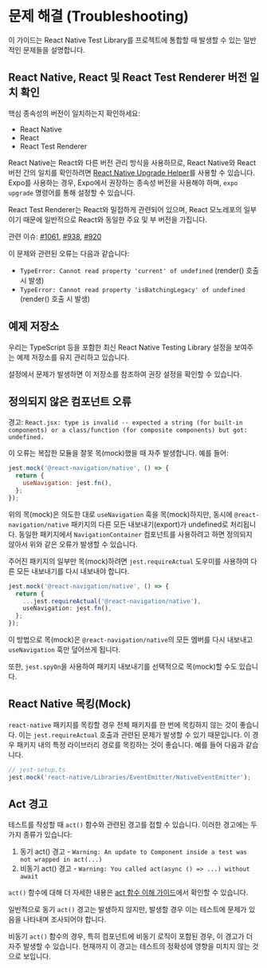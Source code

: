 # 문제 해결 (Troubleshooting)

이 가이드는 React Native Test Library를 프로젝트에 통합할 때 발생할 수 있는 일반적인 문제들을 설명합니다.

## React Native, React 및 React Test Renderer 버전 일치 확인

핵심 종속성의 버전이 일치하는지 확인하세요:

- React Native
- React
- React Test Renderer

React Native는 React와 다른 버전 관리 방식을 사용하므로, React Native와 React 버전 간의 일치를
확인하려면 [React Native Upgrade Helper](https://react-native-community.github.io/upgrade-helper/)를 사용할 수 있습니다. Expo를 사용하는
경우, Expo에서 권장하는 종속성 버전을 사용해야 하며, `expo upgrade` 명령어를 통해 설정할 수 있습니다.

React Test Renderer는 React와 밀접하게 관련되어 있으며, React 모노레포의 일부이기 때문에 일반적으로 React와 동일한 주요 및 부 버전을 가집니다.

관련
이슈: [#1061](https://github.com/callstack/react-native-testing-library/issues/1061), [#938](https://github.com/callstack/react-native-testing-library/issues/938), [#920](https://github.com/callstack/react-native-testing-library/issues/920)

이 문제와 관련된 오류는 다음과 같습니다:

- `TypeError: Cannot read property 'current' of undefined` (render() 호출 시 발생)
- `TypeError: Cannot read property 'isBatchingLegacy' of undefined` (render() 호출 시 발생)

## 예제 저장소

우리는 TypeScript 등을 포함한 최신 React Native Testing Library 설정을 보여주는 예제 저장소를 유지 관리하고 있습니다.

설정에서 문제가 발생하면 이 저장소를 참조하여 권장 설정을 확인할 수 있습니다.

## 정의되지 않은 컴포넌트 오류

경고: `React.jsx: type is invalid -- expected a string (for built-in components) or a class/function (for composite components) but got: undefined.`

이 오류는 복잡한 모듈을 잘못 목(mock)했을 때 자주 발생합니다. 예를 들어:

```javascript
jest.mock('@react-navigation/native', () => {
  return {
    useNavigation: jest.fn(),
  };
});
```

위의 목(mock)은 의도한 대로 `useNavigation` 훅을 목(mock)하지만, 동시에 `@react-navigation/native` 패키지의 다른 모든 내보내기(export)가 undefined로 처리됩니다.
동일한 패키지에서 `NavigationContainer` 컴포넌트를 사용하려고 하면 정의되지 않아서 위와 같은 오류가 발생할 수 있습니다.

주어진 패키지의 일부만 목(mock)하려면 `jest.requireActual` 도우미를 사용하여 다른 모든 내보내기를 다시 내보내야 합니다.

```Typescript
jest.mock('@react-navigation/native', () => {
  return {
    ...jest.requireActual('@react-navigation/native'),
    useNavigation: jest.fn(),
  };
});
```

이 방법으로 목(mock)은 `@react-navigation/native`의 모든 멤버를 다시 내보내고 `useNavigation` 훅만 덮어쓰게 됩니다.

또한, `jest.spyOn`을 사용하여 패키지 내보내기를 선택적으로 목(mock)할 수도 있습니다.

## React Native 목킹(Mock)

`react-native` 패키지를 목킹할 경우 전체 패키지를 한 번에 목킹하지 않는 것이 좋습니다. 이는 `jest.requireActual` 호출과 관련된 문제가 발생할 수 있기 때문입니다. 이 경우 패키지 내의 특정
라이브러리 경로를 목킹하는 것이 좋습니다. 예를 들어 다음과 같습니다.

```Typescript
// jest-setup.ts
jest.mock('react-native/Libraries/EventEmitter/NativeEventEmitter');
```

## Act 경고

테스트를 작성할 때 `act()` 함수와 관련된 경고를 접할 수 있습니다. 이러한 경고에는 두 가지 종류가 있습니다:

1. 동기 act() 경고 - `Warning: An update to Component inside a test was not wrapped in act(...)`
2. 비동기 act() 경고 - `Warning: You called act(async () => ...) without await`

`act()` 함수에 대해 더 자세한 내용은 [act 함수 이해 가이드](https://callstack.github.io/react-native-testing-library/docs/understanding-act)에서 확인할 수 있습니다.

일반적으로 동기 `act()` 경고는 발생하지 않지만, 발생할 경우 이는 테스트에 문제가 있음을 나타내며 조사되어야 합니다.

비동기 `act()` 함수의 경우, 특히 컴포넌트에 비동기 로직이 포함된 경우, 이 경고가 더 자주 발생할 수 있습니다. 현재까지 이 경고는 테스트의 정확성에 영향을 미치지 않는 것으로 보입니다.